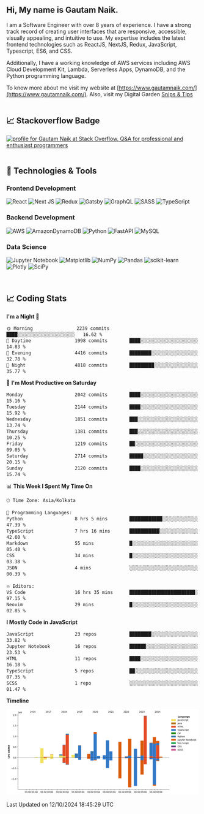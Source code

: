  
## Hi, My name is Gautam Naik.

I am a Software Engineer with over 8 years of experience. I have a strong track record of creating user interfaces that are responsive, accessible, visually appealing, and intuitive to use. My expertise includes the latest frontend technologies such as ReactJS, NextJS, Redux, JavaScript, Typescript, ES6, and CSS. 

Additionally, I have a working knowledge of AWS services including AWS Cloud Development Kit, Lambda, Serverless Apps, DynamoDB, and the Python programming language. 

To know more about me visit my website at [https://www.gautamnaik.com/](https://www.gautamnaik.com/). Also, visit my Digital Garden [Snips & Tips](https://gautamnaik1994.gitbook.io/snippets/)
<br/>
<br/>

## &#x1f4c8; Stackoverflow Badge

<a href="https://stackoverflow.com/users/2376317/gautam-naik"><img src="https://stackoverflow.com/users/flair/2376317.png?theme=dark" width="208" height="58" alt="profile for Gautam Naik at Stack Overflow, Q&amp;A for professional and enthusiast programmers" title="profile for Gautam Naik at Stack Overflow, Q&amp;A for professional and enthusiast programmers"></a>
<br/>
<br/>

## 🔧 Technologies & Tools

### Frontend Development 

![React](https://img.shields.io/badge/react-%2320232a.svg?style=for-the-badge&logo=react&logoColor=%2361DAFB)
![Next JS](https://img.shields.io/badge/Next-black?style=for-the-badge&logo=next.js&logoColor=white)
![Redux](https://img.shields.io/badge/redux-%23593d88.svg?style=for-the-badge&logo=redux&logoColor=white)
![Gatsby](https://img.shields.io/badge/Gatsby-%23663399.svg?style=for-the-badge&logo=gatsby&logoColor=white)
![GraphQL](https://img.shields.io/badge/-GraphQL-E10098?style=for-the-badge&logo=graphql&logoColor=white)
![SASS](https://img.shields.io/badge/SASS-hotpink.svg?style=for-the-badge&logo=SASS&logoColor=white)
![TypeScript](https://img.shields.io/badge/typescript-%23007ACC.svg?style=for-the-badge&logo=typescript&logoColor=white)


### Backend Development 

![AWS](https://img.shields.io/badge/AWS-%23FF9900.svg?style=for-the-badge&logo=amazon-aws&logoColor=white)
![AmazonDynamoDB](https://img.shields.io/badge/Amazon%20DynamoDB-4053D6?style=for-the-badge&logo=Amazon%20DynamoDB&logoColor=white)
![Python](https://img.shields.io/badge/python-3670A0?style=for-the-badge&logo=python&logoColor=ffdd54)
![FastAPI](https://img.shields.io/badge/FastAPI-005571?style=for-the-badge&logo=fastapi)
![MySQL](https://img.shields.io/badge/mysql-%2300f.svg?style=for-the-badge&logo=mysql&logoColor=white)


### Data Science

![Jupyter Notebook](https://img.shields.io/badge/jupyter-%23FA0F00.svg?style=for-the-badge&logo=jupyter&logoColor=white)
![Matplotlib](https://img.shields.io/badge/Matplotlib-%23ffffff.svg?style=for-the-badge&logo=Matplotlib&logoColor=black)
![NumPy](https://img.shields.io/badge/numpy-%23013243.svg?style=for-the-badge&logo=numpy&logoColor=white)
![Pandas](https://img.shields.io/badge/pandas-%23150458.svg?style=for-the-badge&logo=pandas&logoColor=white)
![scikit-learn](https://img.shields.io/badge/scikit--learn-%23F7931E.svg?style=for-the-badge&logo=scikit-learn&logoColor=white)
![Plotly](https://img.shields.io/badge/Plotly-%233F4F75.svg?style=for-the-badge&logo=plotly&logoColor=white)
![SciPy](https://img.shields.io/badge/SciPy-%230C55A5.svg?style=for-the-badge&logo=scipy&logoColor=%white)

<br/>

## 📈 Coding Stats

<!--START_SECTION:waka-->
**I'm a Night 🦉** 

```text
🌞 Morning                2239 commits        ████░░░░░░░░░░░░░░░░░░░░░   16.62 % 
🌆 Daytime                1998 commits        ████░░░░░░░░░░░░░░░░░░░░░   14.83 % 
🌃 Evening                4416 commits        ████████░░░░░░░░░░░░░░░░░   32.78 % 
🌙 Night                  4818 commits        █████████░░░░░░░░░░░░░░░░   35.77 % 
```
📅 **I'm Most Productive on Saturday** 

```text
Monday                   2042 commits        ████░░░░░░░░░░░░░░░░░░░░░   15.16 % 
Tuesday                  2144 commits        ████░░░░░░░░░░░░░░░░░░░░░   15.92 % 
Wednesday                1851 commits        ███░░░░░░░░░░░░░░░░░░░░░░   13.74 % 
Thursday                 1381 commits        ███░░░░░░░░░░░░░░░░░░░░░░   10.25 % 
Friday                   1219 commits        ██░░░░░░░░░░░░░░░░░░░░░░░   09.05 % 
Saturday                 2714 commits        █████░░░░░░░░░░░░░░░░░░░░   20.15 % 
Sunday                   2120 commits        ████░░░░░░░░░░░░░░░░░░░░░   15.74 % 
```


📊 **This Week I Spent My Time On** 

```text
🕑︎ Time Zone: Asia/Kolkata

💬 Programming Languages: 
Python                   8 hrs 5 mins        ████████████░░░░░░░░░░░░░   47.39 % 
TypeScript               7 hrs 16 mins       ███████████░░░░░░░░░░░░░░   42.60 % 
Markdown                 55 mins             █░░░░░░░░░░░░░░░░░░░░░░░░   05.40 % 
CSS                      34 mins             █░░░░░░░░░░░░░░░░░░░░░░░░   03.38 % 
JSON                     4 mins              ░░░░░░░░░░░░░░░░░░░░░░░░░   00.39 % 

🔥 Editors: 
VS Code                  16 hrs 35 mins      ████████████████████████░   97.15 % 
Neovim                   29 mins             █░░░░░░░░░░░░░░░░░░░░░░░░   02.85 % 
```

**I Mostly Code in JavaScript** 

```text
JavaScript               23 repos            ████████░░░░░░░░░░░░░░░░░   33.82 % 
Jupyter Notebook         16 repos            ██████░░░░░░░░░░░░░░░░░░░   23.53 % 
HTML                     11 repos            ████░░░░░░░░░░░░░░░░░░░░░   16.18 % 
TypeScript               5 repos             ██░░░░░░░░░░░░░░░░░░░░░░░   07.35 % 
SCSS                     1 repo              ░░░░░░░░░░░░░░░░░░░░░░░░░   01.47 % 
```



**Timeline**

![Lines of Code chart](https://raw.githubusercontent.com/gautamnaik1994/gautamnaik1994/master/assets/bar_graph.png)


 Last Updated on 12/10/2024 18:45:29 UTC
<!--END_SECTION:waka-->

<!-- ## &#x1f4c8; My GitHub Stats

[![Top Langs](https://github-readme-stats.vercel.app/api/top-langs/?username=gautamnaik1994&hide=java,html,css&theme=nord)](https://github.com/anuraghazra/github-readme-stats)


## &#x1f4c8; Wakatime Stats

<a href="https://wakatime.com"><img src="https://wakatime.com/share/@gautamnaik1994/6e3d774f-5628-4179-9709-01d2633682e2.png" /></a> -->
